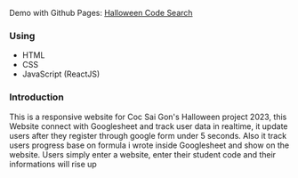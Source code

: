 <span class="demo">Demo with Github Pages: [Halloween Code Search](https://csg-hlw23.giakhang3005.com) </span>


<h3>Using</h3>
<ul>
  <li>HTML</li>
  <li>CSS</li>
  <li>JavaScript (ReactJS)</li>
</ul>

<h3>Introduction</h3>
This is a responsive website for Coc Sai Gon's Halloween project 2023, this Website connect with Googlesheet and track user data in realtime, it update users after they register through google form under 5 seconds. Also it track users progress base on formula i wrote inside Googlesheet and show on the website. Users simply enter a website, enter their student code and their informations will rise up



